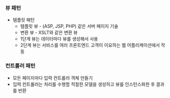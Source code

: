 ### 뷰 패턴
+ 템플릿 패턴
    + 템플릿 뷰 - (ASP, JSP, PHP) 같은 서버 페이지 기술
    + 변환 뷰 - XSLT와 같은 변환 뷰 
    + 1단계 뷰는 데이터마다 뷰를 생성해서 사용
    + 2단계 뷰는 서비스를 여러 프론트엔드 고객이 이요하는 웹 어플리케이션에서 작동

### 컨트롤러 패턴
+ 모든 페이지마다 입력 컨트롤러 객체 만들기 
+ 입력 컨트롤러는 처리를 수행할 적절한 모델을 생성하고 뷰를 인스턴스화한 후 결과를 반환
